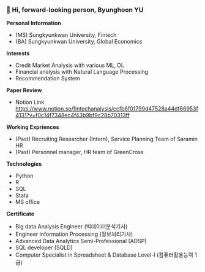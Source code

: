 ### 👋 Hi, forward-looking person, Byunghoon YU

**Personal Information**
  + (MS) Sungkyunkwan University, Fintech 
  + (BA) Sungkyunkwan University, Global Economics 

**Interests**
  + Credit Market Analysis with various ML, DL
  + Financial analysis with Natural Language Processing
  + Recommendation System

**Paper Review**
  + Notion Link <https://www.notion.so/fintechanalysis/ccfb6f01799d47528a44df66953f4131?v=f0c14f7348ec4f43b9bf9c28b70313ff>

**Working Expriences**
  + (Past) Recruiting Researcher (Intern), Service Planning Team of Saramin HR
  + (Past) Personnel manager, HR team of GreenCross

**Technologies**
  + Python
  + R
  + SQL
  + Stata
  + MS office

**Certificate**
  + Big data Analysis Engineer (빅데이터분석기사)
  + Engineer Information Processing (정보처리기사)
  + Advanced Data Analytics Semi-Professional (ADSP)
  + SQL developer (SQLD)
  + Computer Specialist in Spreadsheet & Database Level-I (컴퓨터활용능력 1급)



<!--
**liveleisurely/liveleisurely** is a ✨ _special_ ✨ repository because its `README.md` (this file) appears on your GitHub profile.

Here are some ideas to get you started:

- 🔭 I’m currently working on ...
- 🌱 I’m currently learning ...
- 👯 I’m looking to collaborate on ...
- 🤔 I’m looking for help with ...
- 💬 Ask me about ...
- 📫 How to reach me: ...
- 😄 Pronouns: ...
- ⚡ Fun fact: ...
-->
